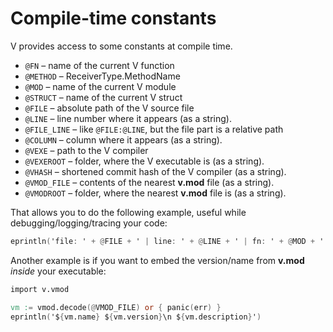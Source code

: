 # Compile-time constants

V provides access to some constants at compile time.

- `@FN` – name of the current V function
- `@METHOD` – ReceiverType.MethodName
- `@MOD` – name of the current V module
- `@STRUCT` – name of the current V struct
- `@FILE` – absolute path of the V source file
- `@LINE` – line number where it appears (as a string).
- `@FILE_LINE` – like `@FILE:@LINE`, but the file part is a relative path
- `@COLUMN` – column where it appears (as a string).
- `@VEXE` – path to the V compiler
- `@VEXEROOT` – folder, where the V executable is (as a string).
- `@VHASH` – shortened commit hash of the V compiler (as a string).
- `@VMOD_FILE` – contents of the nearest **v.mod** file (as a string).
- `@VMODROOT` – folder, where the nearest **v.mod** file is (as a string).

That allows you to do the following example, useful while
debugging/logging/tracing your code:

```v play
eprintln('file: ' + @FILE + ' | line: ' + @LINE + ' | fn: ' + @MOD + '../..' + @FN)
```

Another example is if you want to embed the version/name from **v.mod**
*inside* your executable:

```v ignore
import v.vmod

vm := vmod.decode(@VMOD_FILE) or { panic(err) }
eprintln('${vm.name} ${vm.version}\n ${vm.description}')
```
